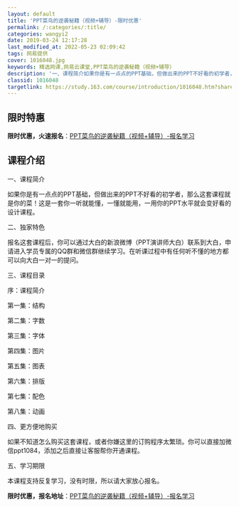 ```yaml
---
layout: default
title: 'PPT菜鸟的逆袭秘籍（视频+辅导）-限时优惠'
permalink: /:categories/:title/
categories: wangyi2
date: 2019-03-24 12:17:28
last_modified_at: 2022-05-23 02:09:42
tags: 网易提供
cover: 1016048.jpg
keywords: 精选网课,网易云课堂,PPT菜鸟的逆袭秘籍（视频+辅导）
description: '一、课程简介如果你是有一点点的PPT基础，但做出来的PPT不好看的初学者，那么这套课程就是你的菜！这是一套你一听就能懂，'
classid: 1016048
targetlink: https://study.163.com/course/introduction/1016048.htm?share=1&shareId=1025206652&utm_campaign=share&utm_medium=iphoneShare&utm_source=&utm_u=1025206652
---
```


## 限时特惠

**限时优惠，火速报名**：[PPT菜鸟的逆袭秘籍（视频+辅导）-报名学习](https://study.163.com/course/introduction/1016048.htm?share=1&shareId=1025206652&utm_campaign=share&utm_medium=iphoneShare&utm_source=&utm_u=1025206652)

## 课程介绍

一、课程简介



如果你是有一点点的PPT基础，但做出来的PPT不好看的初学者，那么这套课程就是你的菜！这是一套你一听就能懂，一懂就能用，一用你的PPT水平就会变好看的设计课程。



二、独家特色



报名这套课程后，你可以通过大白的新浪微博（PPT演讲师大白）联系到大白，申请进入学员专属的QQ群和微信群继续学习。在听课过程中有任何听不懂的地方都可以向大白一对一的提问。



三、课程目录



序：课程简介

第一集：结构

第二集：字数

第三集：字体

第四集：图片

第五集：图表

第六集：排版

第七集：配色

第八集：动画



四、更方便地购买



如果不知道怎么购买这套课程，或者你嫌这里的订购程序太繁琐。你可以直接加微信ppt1084，添加之后直接让客服帮你开通课程。



五、学习期限



本课程支持反复学习，没有时限，所以请大家放心报名。

**限时优惠，报名地址**：[PPT菜鸟的逆袭秘籍（视频+辅导）-报名学习](https://study.163.com/course/introduction/1016048.htm?share=1&shareId=1025206652&utm_campaign=share&utm_medium=iphoneShare&utm_source=&utm_u=1025206652)

